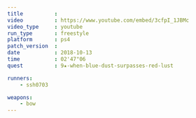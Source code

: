 ```yaml
---
title          :
video          : https://www.youtube.com/embed/3cfpI_1JBMc
video_type     : youtube
run_type       : freestyle
platform       : ps4
patch_version  :
date           : 2018-10-13
time           : 02'47"06
quest          : 9★-when-blue-dust-surpasses-red-lust

runners:
    - ssh0703

weapons:
    - bow
---
```

